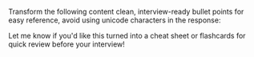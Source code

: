 Transform the following content clean, interview-ready bullet points for easy reference, avoid using unicode characters in the response:


Let me know if you'd like this turned into a cheat sheet or flashcards for quick review before your interview!